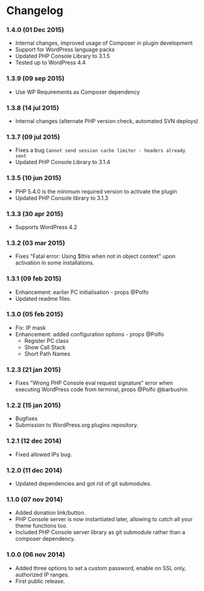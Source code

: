 # Changelog

### 1.4.0 (01 Dec 2015)
* Internal changes, improved usage of Composer in plugin development
* Support for WordPress language packs
* Updated PHP Console Library to 3.1.5
* Tested up to WordPress 4.4

### 1.3.9 (09 sep 2015)
* Use WP Requirements as Composer dependency

### 1.3.8 (14 jul 2015)
* Internal changes (alternate PHP version check, automated SVN deploys)

### 1.3.7 (09 jul 2015)
* Fixes a bug `Cannot send session cache limiter - headers already sent`
* Updated PHP Console Library to 3.1.4

### 1.3.5 (10 jun 2015)
* PHP 5.4.0 is the minimum required version to activate the plugin
* Updated PHP Console library to 3.1.3

### 1.3.3 (30 apr 2015)
* Supports WordPress 4.2

### 1.3.2 (03 mar 2015)
* Fixes "Fatal error: Using $this when not in object context" upon activation in some installations.

### 1.3.1 (09 feb 2015)
* Enhancement: earlier PC initialisation - props @Polfo
* Updated readme files.

### 1.3.0 (05 feb 2015)
* Fix: IP mask
* Enhancement: added configuration options - props @Polfo
  - Register PC class
  - Show Call Stack
  - Short Path Names

### 1.2.3 (21 jan 2015)
* Fixes "Wrong PHP Console eval request signature" error when executing WordPress code from terminal, props @Polfo @barbushin

### 1.2.2 (15 jan 2015)
* Bugfixes
* Submission to WordPress.org plugins repository.

### 1.2.1 (12 dec 2014) 
* Fixed allowed IPs bug.

### 1.2.0 (11 dec 2014) 
* Updated dependencies and got rid of git submodules.

### 1.1.0 (07 nov 2014) 
* Added donation link/button.
* PHP Console server is now instantiated later, allowing to catch all your theme functions too.
* Included PHP Console server library as git submodule rather than a composer dependency.

### 1.0.0 (06 nov 2014) 
* Added three options to set a custom password, enable on SSL only, authorized IP ranges.
* First public release.